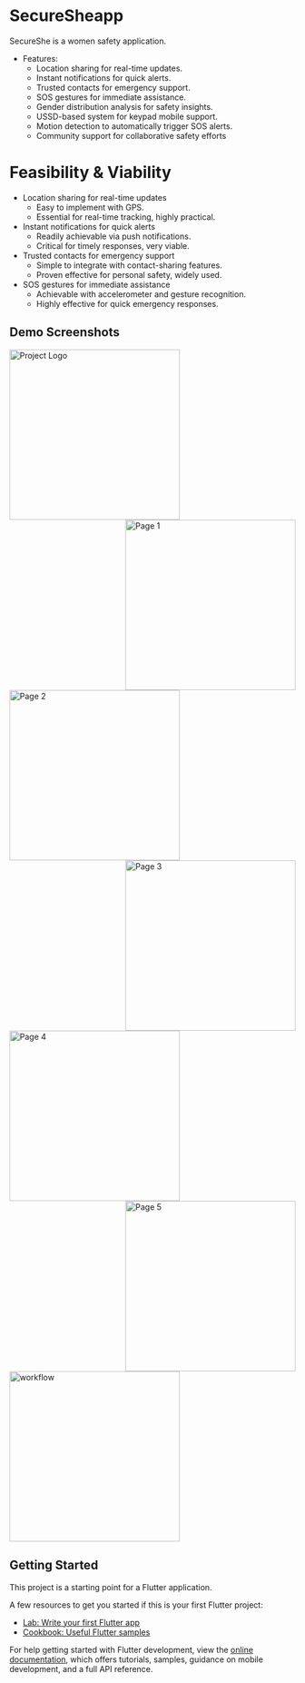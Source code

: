 # SecureSheapp
SecureShe is a women safety application.

- Features:
  - Location sharing for real-time updates.
  - Instant notifications for quick alerts.
  - Trusted contacts for emergency support.
  - SOS gestures for immediate assistance.
  - Gender distribution analysis for safety insights.
  - USSD-based system for keypad mobile support.
  - Motion detection to automatically trigger SOS alerts.
  - Community support for collaborative safety efforts

# Feasibility & Viability 
- Location sharing for real-time updates
  - Easy to implement with GPS.
  - Essential for real-time tracking, highly practical.
- Instant notifications for quick alerts
   - Readily achievable via push notifications.
   - Critical for timely responses, very viable.
- Trusted contacts for emergency support
   - Simple to integrate with contact-sharing features.
   - Proven effective for personal safety, widely used.
- SOS gestures for immediate assistance
   - Achievable with accelerometer and gesture recognition.
   - Highly effective for quick emergency responses.

## Demo Screenshots

<img src="https://github.com/GobihaJS/SecureShe/blob/main/images/Logo.jpeg" alt="Project Logo" align ="centre" width="300">
<img src="https://github.com/GobihaJS/SecureShe/blob/main/images/Page1.jpeg" alt="Page 1" align = "right" width="300">
<img src="https://github.com/GobihaJS/SecureShe/blob/main/images/Page2.jpeg" alt="Page 2" align ="left" width="300">
<img src="https://github.com/GobihaJS/SecureShe/blob/main/images/Page3.jpeg" alt="Page 3" align ="right"  width="300">
<img src="https://github.com/GobihaJS/SecureShe/blob/main/images/Page%204.jpg" alt="Page 4" align ="left" width="300">
<img src="https://github.com/GobihaJS/SecureShe/blob/main/images/Page%205.jpeg" alt="Page 5" align ="right" width="300">
<img src="https://github.com/GobihaJS/SecureShe/blob/main/images/workflow.png" alt="workflow" width="300">

## Getting Started

This project is a starting point for a Flutter application.

A few resources to get you started if this is your first Flutter project:

- [Lab: Write your first Flutter app](https://docs.flutter.dev/get-started/codelab)
- [Cookbook: Useful Flutter samples](https://docs.flutter.dev/cookbook)

For help getting started with Flutter development, view the
[online documentation](https://docs.flutter.dev/), which offers tutorials,
samples, guidance on mobile development, and a full API reference.
